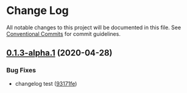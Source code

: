# Change Log

All notable changes to this project will be documented in this file.
See [Conventional Commits](https://conventionalcommits.org) for commit guidelines.

## [0.1.3-alpha.1](https://github.com/aceHubert/vue-async/compare/@vue-async/module-loader@0.1.3-alpha.0...@vue-async/module-loader@0.1.3-alpha.1) (2020-04-28)


### Bug Fixes

* changelog test ([93171fe](https://github.com/aceHubert/vue-async/commit/93171fe9dcae0f5286793b6fff9d8b159ac84f8e))
